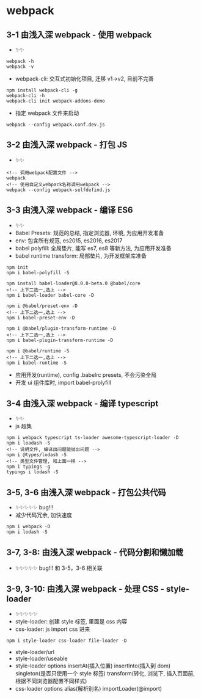﻿# webpack

## 3-1 由浅入深 webpack - 使用 webpack

- ✨✨

```shell
webpack -h
webpack -v
```

- webpack-cli: 交互式初始化项目, 迁移 v1->v2, 目前不完善

```shell
npm install webpack-cli -g
webpack-cli -h
webpack-cli init webpack-addons-demo
```

- 指定 webpack 文件来启动

```shell
webpack --config webpack.conf.dev.js
```

## 3-2 由浅入深 webpack - 打包 JS

- ✨✨

```shell
<!-- 调用webpack配置文件 -->
webpack
<!-- 使用自定义webpack名称调用webpack -->
webpack --config webpack-selfdefind.js
```

## 3-3 由浅入深 webpack - 编译 ES6

- ✨✨
- Babel Presets: 规范的总结, 指定浏览器, 环境, 为应用开发准备
- env: 包含所有规范, es2015, es2016, es2017
- babel polyfill: 全局垫片, 能写 es7, es8 等新方法, 为应用开发准备
- babel runtime transform: 局部垫片, 为开发框架库准备

```shell
npm init
npm i babel-polyfill -S

npm install babel-loader@8.0.0-beta.0 @babel/core
<!-- 上下二选一,选上 -->
npm i babel-loader babel-core -D

npm i @babel/preset-env -D
<!-- 上下二选一,选上 -->
npm i babel-preset-env -D

npm i @babel/plugin-transform-runtime -D
<!-- 上下二选一,选上 -->
npm i babel-plugin-transform-runtime -D

npm i @babel/runtime -S
<!-- 上下二选一,选上 -->
npm i babel-runtime -S
```

- 应用开发(runtime), config .babelrc presets, 不会污染全局
- 开发 ui 组件库时, import babel-prolyfill

## 3-4 由浅入深 webpack - 编译 typescript

- ✨✨
- js 超集

```shell
npm i webpack typescript ts-loader awesome-typescript-loader -D
npm i loadash -S
<!-- 说明文件, 编译出问题能抛出问题 -->
npm i @types/lodash -S
<!-- 类型文件管理, 和上面一样 -->
npm i typings -g
typings i lodash -S
```

## 3-5, 3-6 由浅入深 webpack - 打包公共代码

- ✨✨✨✨✨ bug!!!
- 减少代码冗余, 加快速度

```shell
npm i webpack -D
npm i lodash -S
```

## 3-7, 3-8: 由浅入深 webpack - 代码分割和懒加载

- ✨✨✨✨✨ bug!!! 和 3-5，3-6 相关联

## 3-9, 3-10: 由浅入深 webpack - 处理 CSS - style-loader

- ✨✨✨✨✨
- style-loader: 创建 style 标签, 里面是 css 内容
- css-loader: js import css 进来

```shell
npm i style-loader css-loader file-loader -D
```

- style-loader/url
- style-loader/useable
- style-loader options
  insertAt(插入位置)
  insertInto(插入到 dom)
  singleton(是否只使用一个 style 标签)
  transform(转化, 浏览下, 插入页面前, 根据不同浏览器配置不同样式)
- css-loader options
  alias(解析别名)
  importLoader(@import)